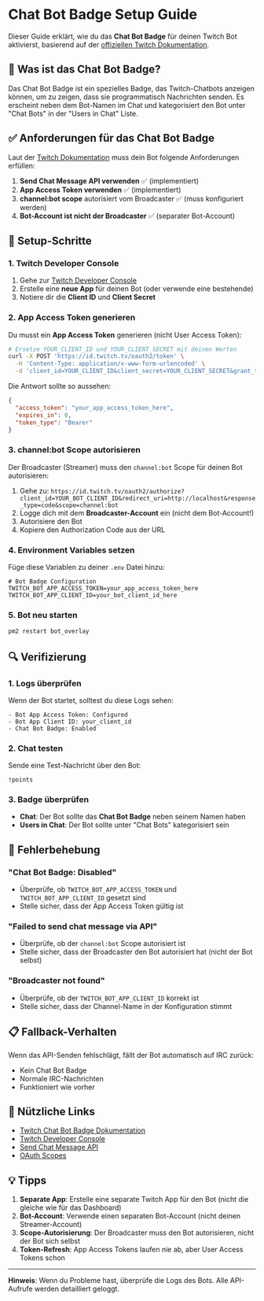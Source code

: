 # Chat Bot Badge Setup Guide

Dieser Guide erklärt, wie du das **Chat Bot Badge** für deinen Twitch Bot aktivierst, basierend auf der [offiziellen Twitch Dokumentation](https://dev.twitch.tv/docs/chat/#chatbot-badge-and-chat-identity).

## 🎯 Was ist das Chat Bot Badge?

Das Chat Bot Badge ist ein spezielles Badge, das Twitch-Chatbots anzeigen können, um zu zeigen, dass sie programmatisch Nachrichten senden. Es erscheint neben dem Bot-Namen im Chat und kategorisiert den Bot unter "Chat Bots" in der "Users in Chat" Liste.

## ✅ Anforderungen für das Chat Bot Badge

Laut der [Twitch Dokumentation](https://dev.twitch.tv/docs/chat/#chatbot-badge-and-chat-identity) muss dein Bot folgende Anforderungen erfüllen:

1. **Send Chat Message API verwenden** ✅ (implementiert)
2. **App Access Token verwenden** ✅ (implementiert)
3. **channel:bot scope** autorisiert vom Broadcaster ✅ (muss konfiguriert werden)
4. **Bot-Account ist nicht der Broadcaster** ✅ (separater Bot-Account)

## 🔧 Setup-Schritte

### 1. Twitch Developer Console

1. Gehe zur [Twitch Developer Console](https://dev.twitch.tv/console)
2. Erstelle eine **neue App** für deinen Bot (oder verwende eine bestehende)
3. Notiere dir die **Client ID** und **Client Secret**

### 2. App Access Token generieren

Du musst ein **App Access Token** generieren (nicht User Access Token):

```bash
# Ersetze YOUR_CLIENT_ID und YOUR_CLIENT_SECRET mit deinen Werten
curl -X POST 'https://id.twitch.tv/oauth2/token' \
  -H 'Content-Type: application/x-www-form-urlencoded' \
  -d 'client_id=YOUR_CLIENT_ID&client_secret=YOUR_CLIENT_SECRET&grant_type=client_credentials'
```

Die Antwort sollte so aussehen:
```json
{
  "access_token": "your_app_access_token_here",
  "expires_in": 0,
  "token_type": "Bearer"
}
```

### 3. channel:bot Scope autorisieren

Der Broadcaster (Streamer) muss den `channel:bot` Scope für deinen Bot autorisieren:

1. Gehe zu: `https://id.twitch.tv/oauth2/authorize?client_id=YOUR_BOT_CLIENT_ID&redirect_uri=http://localhost&response_type=code&scope=channel:bot`
2. Logge dich mit dem **Broadcaster-Account** ein (nicht dem Bot-Account!)
3. Autorisiere den Bot
4. Kopiere den Authorization Code aus der URL

### 4. Environment Variables setzen

Füge diese Variablen zu deiner `.env` Datei hinzu:

```env
# Bot Badge Configuration
TWITCH_BOT_APP_ACCESS_TOKEN=your_app_access_token_here
TWITCH_BOT_APP_CLIENT_ID=your_bot_client_id_here
```

### 5. Bot neu starten

```bash
pm2 restart bot_overlay
```

## 🔍 Verifizierung

### 1. Logs überprüfen

Wenn der Bot startet, solltest du diese Logs sehen:

```
- Bot App Access Token: Configured
- Bot App Client ID: your_client_id
- Chat Bot Badge: Enabled
```

### 2. Chat testen

Sende eine Test-Nachricht über den Bot:
```
!points
```

### 3. Badge überprüfen

- **Chat**: Der Bot sollte das **Chat Bot Badge** neben seinem Namen haben
- **Users in Chat**: Der Bot sollte unter "Chat Bots" kategorisiert sein

## 🚨 Fehlerbehebung

### "Chat Bot Badge: Disabled"
- Überprüfe, ob `TWITCH_BOT_APP_ACCESS_TOKEN` und `TWITCH_BOT_APP_CLIENT_ID` gesetzt sind
- Stelle sicher, dass der App Access Token gültig ist

### "Failed to send chat message via API"
- Überprüfe, ob der `channel:bot` Scope autorisiert ist
- Stelle sicher, dass der Broadcaster den Bot autorisiert hat (nicht der Bot selbst)

### "Broadcaster not found"
- Überprüfe, ob der `TWITCH_BOT_APP_CLIENT_ID` korrekt ist
- Stelle sicher, dass der Channel-Name in der Konfiguration stimmt

## 📋 Fallback-Verhalten

Wenn das API-Senden fehlschlägt, fällt der Bot automatisch auf IRC zurück:
- Kein Chat Bot Badge
- Normale IRC-Nachrichten
- Funktioniert wie vorher

## 🔗 Nützliche Links

- [Twitch Chat Bot Badge Dokumentation](https://dev.twitch.tv/docs/chat/#chatbot-badge-and-chat-identity)
- [Twitch Developer Console](https://dev.twitch.tv/console)
- [Send Chat Message API](https://dev.twitch.tv/docs/api/reference#send-chat-message)
- [OAuth Scopes](https://dev.twitch.tv/docs/authentication/scopes)

## 💡 Tipps

1. **Separate App**: Erstelle eine separate Twitch App für den Bot (nicht die gleiche wie für das Dashboard)
2. **Bot-Account**: Verwende einen separaten Bot-Account (nicht deinen Streamer-Account)
3. **Scope-Autorisierung**: Der Broadcaster muss den Bot autorisieren, nicht der Bot sich selbst
4. **Token-Refresh**: App Access Tokens laufen nie ab, aber User Access Tokens schon

---

**Hinweis**: Wenn du Probleme hast, überprüfe die Logs des Bots. Alle API-Aufrufe werden detailliert geloggt.
